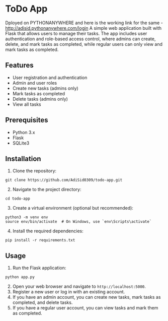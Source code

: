 # ToDo App
Dployed on PYTHONANYWHERE and here is the working link for the same - http://adisid.pythonanywhere.com/login
A simple web application built with Flask that allows users to manage their tasks. The app includes user authentication and 
role-based access control, where admins can create, delete, and mark tasks as completed, while regular users can only view and mark tasks as completed.

## Features

- User registration and authentication
- Admin and user roles
- Create new tasks (admins only)
- Mark tasks as completed
- Delete tasks (admins only)
- View all tasks

## Prerequisites

- Python 3.x
- Flask
- SQLite3

## Installation

1. Clone the repository:


```
git clone https://github.com/AdiSid0309/todo-app.git
```

2. Navigate to the project directory:

```
cd todo-app
```

3. Create a virtual environment (optional but recommended):

```
python3 -m venv env
source env/bin/activate  # On Windows, use `env\Scripts\activate`
```

4. Install the required dependencies:

```
pip install -r requirements.txt
```

## Usage

1. Run the Flask application:

```
python app.py
```

2. Open your web browser and navigate to `http://localhost:5000`.
3. Register a new user or log in with an existing account.
4. If you have an admin account, you can create new tasks, mark tasks as completed, and delete tasks.
5. If you have a regular user account, you can view tasks and mark them as completed.
